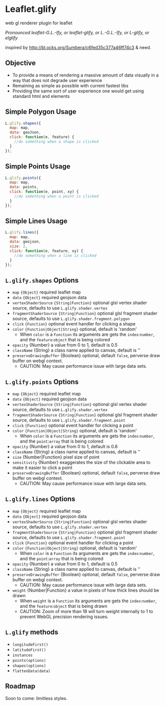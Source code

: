 # Leaflet.glify
web gl renderer plugin for leaflet

_Pronounced leaflet-G.L.-Ify, or leaflet-glify, or L.-G.L.-Ify, or L-glify, or elglify_

inspired by http://bl.ocks.org/Sumbera/c6fed35c377a46ff74c3 & need.

## Objective
* To provide a means of rendering a massive amount of data visually in a way that does not degrade user experience
* Remaining as simple as possible with current fastest libs
* Providing the same sort of user experience one would get using standard html and elements


## Simple Polygon Usage
```javascript
L.glify.shapes({
  map: map,
  data: geoJson,
  click: function(e, feature) {
    //do something when a shape is clicked
  }
});
```

## Simple Points Usage
```javascript
L.glify.points({
  map: map,
  data: points,
  click: function(e, point, xy) {
    //do something when a point is clicked
  }
});
```

## Simple Lines Usage
```javascript
L.glify.lines({
  map: map,
  data: geojson,
  size: 2,
  click: function(e, feature, xy) {
    //do something when a line is clicked
  }
});
```

## `L.glify.shapes` Options
* `map` `{Object}` required leaflet map
* `data` `{Object}` required geojson data
* `vertexShaderSource` `{String|Function}` optional glsl vertex shader source, defaults to use `L.glify.shader.vertex`
* `fragmentShaderSource` `{String|Function}` optional glsl fragment shader source, defaults to use `L.glify.shader.fragment.polygon`
* `click` `{Function}` optional event handler for clicking a shape
* `color` `{Function|Object|String}` optional, default is 'random'
  * When `color` is a `Function` its arguments are gets the `index`:`number`, and the `feature`:`object` that is being colored
* `opacity` {Number} a value from 0 to 1, default is 0.5
* `className` {String} a class name applied to canvas, default is ''
* `preserveDrawingBuffer` {Boolean} optional, default `false`, perverse draw buffer on webgl context.
  * CAUTION: May cause performance issue with large data sets.

## `L.glify.points` Options
* `map` `{Object}` required leaflet map
* `data` `{Object}` required geojson data
* `vertexShaderSource` `{String|Function}` optional glsl vertex shader source, defaults to use `L.glify.shader.vertex`
* `fragmentShaderSource` `{String|Function}` optional glsl fragment shader source, defaults to use `L.glify.shader.fragment.point`
* `click` `{Function}` optional event handler for clicking a point
* `color` `{Function|Object|String}` optional, default is 'random'
  * When `color` is a `Function` its arguments are gets the `index`:`number`, and the `point`:`array` that is being colored 
* `opacity` {Number} a value from 0 to 1, default is 0.8
* `className` {String} a class name applied to canvas, default is ''
* `size` {Number|Function} pixel size of point
* `sensitivity` {Number} exaggerates the size of the clickable area to make it easier to click a point
* `preserveDrawingBuffer` {Boolean} optional, default `false`, perverse draw buffer on webgl context.
  * CAUTION: May cause performance issue with large data sets.

## `L.glify.lines` Options
* `map` `{Object}` required leaflet map
* `data` `{Object}` required geojson data
* `vertexShaderSource` `{String|Function}` optional glsl vertex shader source, defaults to use `L.glify.shader.vertex`
* `fragmentShaderSource` `{String|Function}` optional glsl fragment shader source, defaults to use `L.glify.shader.fragment.point`
* `click` `{Function}` optional event handler for clicking a point
* `color` `{Function|Object|String}` optional, default is 'random'
  * When `color` is a `Function` its arguments are gets the `index`:`number`, and the `point`:`array` that is being colored 
* `opacity` {Number} a value from 0 to 1, default is 0.5
* `className` {String} a class name applied to canvas, default is ''
* `preserveDrawingBuffer` {Boolean} optional, default `false`, perverse draw buffer on webgl context.
  * CAUTION: May cause performance issue with large data sets. 
* `weight` {Number|Function} a value in pixels of how thick lines should be drawn
  * When `weight` is a `Function` its arguments are gets the `index`:`number`, and the `feature`:`object` that is being drawn
  * CAUTION: Zoom of more than 18 will turn weight internally to 1 to prevent WebGL precision rendering issues.

## `L.glify` methods
* `longitudeFirst()`
* `latitudeFirst()`
* `instances`
* `points(options)`
* `shapes(options)`
* `flattenData(data)`


## Roadmap
Soon to come: limitless styles.
